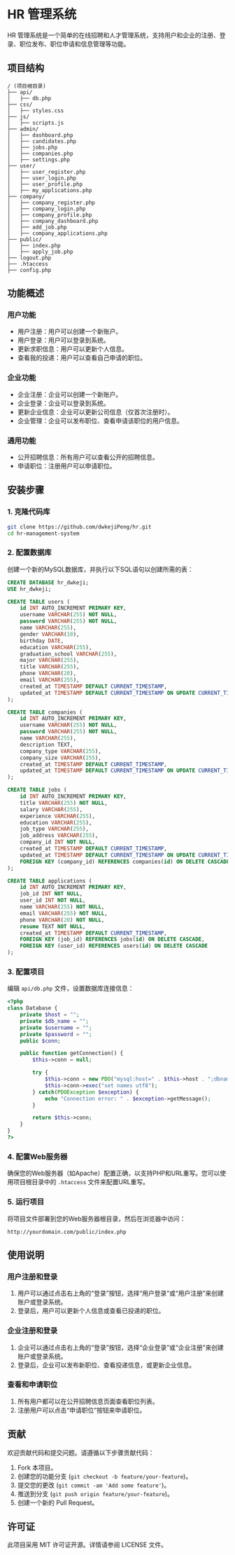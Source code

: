 # HR 管理系统

HR 管理系统是一个简单的在线招聘和人才管理系统，支持用户和企业的注册、登录、职位发布、职位申请和信息管理等功能。

## 项目结构

```plaintext
/ (项目根目录)
├── api/
│   ├── db.php
├── css/
│   ├── styles.css
├── js/
│   ├── scripts.js
├── admin/
│   ├── dashboard.php
│   ├── candidates.php
│   ├── jobs.php
│   ├── companies.php
│   ├── settings.php
├── user/
│   ├── user_register.php
│   ├── user_login.php
│   ├── user_profile.php
│   ├── my_applications.php
├── company/
│   ├── company_register.php
│   ├── company_login.php
│   ├── company_profile.php
│   ├── company_dashboard.php
│   ├── add_job.php
│   ├── company_applications.php
├── public/
│   ├── index.php
│   ├── apply_job.php
├── logout.php
├── .htaccess
├── config.php
```

## 功能概述

### 用户功能

- 用户注册：用户可以创建一个新账户。
- 用户登录：用户可以登录到系统。
- 更新求职信息：用户可以更新个人信息。
- 查看我的投递：用户可以查看自己申请的职位。

### 企业功能

- 企业注册：企业可以创建一个新账户。
- 企业登录：企业可以登录到系统。
- 更新企业信息：企业可以更新公司信息（仅首次注册时）。
- 企业管理：企业可以发布职位、查看申请该职位的用户信息。

### 通用功能

- 公开招聘信息：所有用户可以查看公开的招聘信息。
- 申请职位：注册用户可以申请职位。

## 安装步骤

### 1. 克隆代码库

```bash
git clone https://github.com/dwkejiPeng/hr.git
cd hr-management-system
```

### 2. 配置数据库

创建一个新的MySQL数据库，并执行以下SQL语句以创建所需的表：

```sql
CREATE DATABASE hr_dwkeji;
USE hr_dwkeji;

CREATE TABLE users (
    id INT AUTO_INCREMENT PRIMARY KEY,
    username VARCHAR(255) NOT NULL,
    password VARCHAR(255) NOT NULL,
    name VARCHAR(255),
    gender VARCHAR(10),
    birthday DATE,
    education VARCHAR(255),
    graduation_school VARCHAR(255),
    major VARCHAR(255),
    title VARCHAR(255),
    phone VARCHAR(20),
    email VARCHAR(255),
    created_at TIMESTAMP DEFAULT CURRENT_TIMESTAMP,
    updated_at TIMESTAMP DEFAULT CURRENT_TIMESTAMP ON UPDATE CURRENT_TIMESTAMP
);

CREATE TABLE companies (
    id INT AUTO_INCREMENT PRIMARY KEY,
    username VARCHAR(255) NOT NULL,
    password VARCHAR(255) NOT NULL,
    name VARCHAR(255),
    description TEXT,
    company_type VARCHAR(255),
    company_size VARCHAR(255),
    created_at TIMESTAMP DEFAULT CURRENT_TIMESTAMP,
    updated_at TIMESTAMP DEFAULT CURRENT_TIMESTAMP ON UPDATE CURRENT_TIMESTAMP
);

CREATE TABLE jobs (
    id INT AUTO_INCREMENT PRIMARY KEY,
    title VARCHAR(255) NOT NULL,
    salary VARCHAR(255),
    experience VARCHAR(255),
    education VARCHAR(255),
    job_type VARCHAR(255),
    job_address VARCHAR(255),
    company_id INT NOT NULL,
    created_at TIMESTAMP DEFAULT CURRENT_TIMESTAMP,
    updated_at TIMESTAMP DEFAULT CURRENT_TIMESTAMP ON UPDATE CURRENT_TIMESTAMP,
    FOREIGN KEY (company_id) REFERENCES companies(id) ON DELETE CASCADE
);

CREATE TABLE applications (
    id INT AUTO_INCREMENT PRIMARY KEY,
    job_id INT NOT NULL,
    user_id INT NOT NULL,
    name VARCHAR(255) NOT NULL,
    email VARCHAR(255) NOT NULL,
    phone VARCHAR(20) NOT NULL,
    resume TEXT NOT NULL,
    created_at TIMESTAMP DEFAULT CURRENT_TIMESTAMP,
    FOREIGN KEY (job_id) REFERENCES jobs(id) ON DELETE CASCADE,
    FOREIGN KEY (user_id) REFERENCES users(id) ON DELETE CASCADE
);
```

### 3. 配置项目

编辑 `api/db.php` 文件，设置数据库连接信息：

```php
<?php
class Database {
    private $host = "";
    private $db_name = "";
    private $username = "";
    private $password = "";
    public $conn;

    public function getConnection() {
        $this->conn = null;

        try {
            $this->conn = new PDO("mysql:host=" . $this->host . ";dbname=" . $this->db_name, $this->username, $this->password);
            $this->conn->exec("set names utf8");
        } catch(PDOException $exception) {
            echo "Connection error: " . $exception->getMessage();
        }

        return $this->conn;
    }
}
?>
```

### 4. 配置Web服务器

确保您的Web服务器（如Apache）配置正确，以支持PHP和URL重写。您可以使用项目根目录中的 `.htaccess` 文件来配置URL重写。

### 5. 运行项目

将项目文件部署到您的Web服务器根目录，然后在浏览器中访问：

```
http://yourdomain.com/public/index.php
```

## 使用说明

### 用户注册和登录

1. 用户可以通过点击右上角的“登录”按钮，选择“用户登录”或“用户注册”来创建账户或登录系统。
2. 登录后，用户可以更新个人信息或查看已投递的职位。

### 企业注册和登录

1. 企业可以通过点击右上角的“登录”按钮，选择“企业登录”或“企业注册”来创建账户或登录系统。
2. 登录后，企业可以发布新职位、查看投递信息，或更新企业信息。

### 查看和申请职位

1. 所有用户都可以在公开招聘信息页面查看职位列表。
2. 注册用户可以点击“申请职位”按钮来申请职位。

## 贡献

欢迎贡献代码和提交问题。请遵循以下步骤贡献代码：

1. Fork 本项目。
2. 创建您的功能分支 (`git checkout -b feature/your-feature`)。
3. 提交您的更改 (`git commit -am 'Add some feature'`)。
4. 推送到分支 (`git push origin feature/your-feature`)。
5. 创建一个新的 Pull Request。

## 许可证

此项目采用 MIT 许可证开源。详情请参阅 LICENSE 文件。
```

